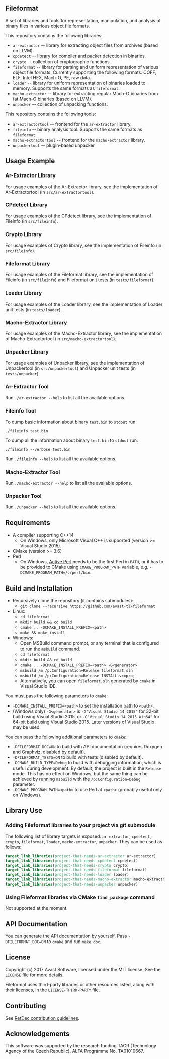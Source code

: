 ## Fileformat

A set of libraries and tools for representation, manipulation, and analysis of binary files in various object file formats.

This repository contains the following libraries:
* `ar-extractor` -- library for extracting object files from archives (based on LLVM).
* `cpdetect` -- library for compiler and packer detection in binaries.
* `crypto` -- collection of cryptographic functions.
* `fileformat` -- library for parsing and uniform representation of various object file formats. Currently supporting the following formats: COFF, ELF, Intel HEX, Mach-O, PE, raw data.
* `loader` -- library for uniform representation of binaries loaded to memory. Supports the same formats as `fileformat`.
* `macho-extractor` -- library for extracting regular Mach-O binaries from fat Mach-O binaries (based on LLVM).
* `unpacker` -- collection of unpacking functions.

This repository contains the following tools:
* `ar-extractortool` -- frontend for the `ar-extractor` library.
* `fileinfo` -- binary analysis tool. Supports the same formats as `fileformat`.
* `macho-extractortool` -- frontend for the `macho-extractor` library.
* `unpackertool` -- plugin-based unpacker

## Usage Example

### Ar-Extractor Library

For usage examples of the Ar-Extractor library, see the implementation of Ar-Extractortool (in `src/ar-extractortool`).

### CPdetect Library

For usage examples of the CPdetect library, see the implementation of Fileinfo (in `src/fileinfo`).

### Crypto Library

For usage examples of Crypto library, see the implementation of Fileinfo (in `src/fileinfo`).

### Fileformat Library

For usage examples of the Fileformat library, see the implementation of Fileinfo (in `src/fileinfo`) and Fileformat unit tests (in `tests/fileformat`).

### Loader Library

For usage examples of the Loader library, see the implementation of Loader unit tests (in `tests/loader`).

### Macho-Extractor Library

For usage examples of the Macho-Extractor library, see the implementation of Macho-Extractortool (in `src/macho-extractortool`).

### Unpacker Library

For usage examples of Unpacker library, see the implementation of Unpackertool (in `src/unpackertool`) and Unpacker unit tests (in `tests/unpacker`).

### Ar-Extractor Tool

Run `./ar-extractor --help` to list all the available options.

### Fileinfo Tool

To dump basic information about binary `test.bin` to `stdout` run:
```
./fileinfo test.bin
```

To dump all the information about binary `test.bin` to `stdout` run:
```
./fileinfo --verbose test.bin
```

Run `./fileinfo --help` to list all the available options.

### Macho-Extractor Tool

Run `./macho-extractor --help` to list all the available options.

### Unpacker Tool

Run `./unpacker --help` to list all the available options.

## Requirements

* A compiler supporting C++14
  * On Windows, only Microsoft Visual C++ is supported (version >= Visual Studio 2015).
* CMake (version >= 3.6)
* Perl
  * On Windows, [Active Perl](https://www.activestate.com/activeperl) needs to be the first Perl in `PATH`, or it has to be provided to CMake using `CMAKE_PROGRAM_PATH` variable, e.g. `-DCMAKE_PROGRAM_PATH=/c/perl/bin`.

## Build and Installation

* Recursively clone the repository (it contains submodules):
  * `git clone --recursive https://github.com/avast-tl/fileformat`
* Linux:
  * `cd fileformat`
  * `mkdir build && cd build`
  * `cmake .. -DCMAKE_INSTALL_PREFIX=<path>`
  * `make && make install`
* Windows:
  * Open MSBuild command prompt, or any terminal that is configured to run the `msbuild` command.
  * `cd fileformat`
  * `mkdir build && cd build`
  * `cmake .. -DCMAKE_INSTALL_PREFIX=<path> -G<generator>`
  * `msbuild /m /p:Configuration=Release fileformat.sln`
  * `msbuild /m /p:Configuration=Release INSTALL.vcxproj`
  * Alternatively, you can open `fileformat.sln` generated by `cmake` in Visual Studio IDE.

You must pass the following parameters to `cmake`:
* `-DCMAKE_INSTALL_PREFIX=<path>` to set the installation path to `<path>`.
* (Windows only) `-G<generator>` is `-G"Visual Studio 14 2015"` for 32-bit build using Visual Studio 2015, or `-G"Visual Studio 14 2015 Win64"` for 64-bit build using Visual Studio 2015. Later versions of Visual Studio may be used.

You can pass the following additional parameters to `cmake`:
* `-DFILEFORMAT_DOC=ON` to build with API documentation (requires Doxygen and Graphviz, disabled by default).
* `-DFILEFORMAT_TESTS=ON` to build with tests (disabled by default).
* `-DCMAKE_BUILD_TYPE=Debug` to build with debugging information, which is useful during development. By default, the project is built in the `Release` mode. This has no effect on Windows, but the same thing can be achieved by running `msbuild` with the `/p:Configuration=Debug` parameter.
* `-DCMAKE_PROGRAM_PATH=<path>` to use Perl at `<path>` (probably useful only on Windows).

## Library Use

### Adding Fileformat libraries to your project via git submodule

The following list of library targets is exposed: `ar-extractor`, `cpdetect`, `crypto`, `fileformat`, `loader`, `macho-extractor`, `unpacker`.
They can be used as follows:
```cmake
target_link_libraries(project-that-needs-ar-extractor ar-extractor)
target_link_libraries(project-that-needs-cpdetect cpdetect)
target_link_libraries(project-that-needs-crypto crypto)
target_link_libraries(project-that-needs-fileformat fileformat)
target_link_libraries(project-that-needs-loader loader)
target_link_libraries(project-that-needs-macho-extractor macho-extractor)
target_link_libraries(project-that-needs-unpacker unpacker)
```

### Using Fileformat libraries via CMake `find_package` command

Not supported at the moment.

## API Documentation

You can generate the API documentation by yourself. Pass `-DFILEFORMAT_DOC=ON` to `cmake` and run `make doc`.

## License

Copyright (c) 2017 Avast Software, licensed under the MIT license. See the `LICENSE` file for more details.

Fileformat uses third-party libraries or other resources listed, along with their licenses, in the `LICENSE-THIRD-PARTY` file.

## Contributing

See [RetDec contribution guidelines](https://github.com/avast-tl/retdec/wiki/Contribution-Guidelines).

## Acknowledgements

This software was supported by the research funding TACR (Technology Agency of the Czech Republic), ALFA Programme No. TA01010667.
